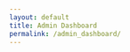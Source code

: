 ```yaml
---
layout: default
title: Admin Dashboard
permalink: /admin_dashboard/
---
```


<div id="react-root-admin-dashboard"></div>

<script type="text/javascript">
  ReactDOM.render(<AdminDashboard />, document.getElementById('react-root-admin-dashboard'));
</script>
